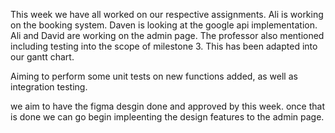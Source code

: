 
This week we have all worked on our respective assignments.
Ali is working on the booking system. Daven is looking at the google api implementation. Ali and David are working on the admin page. The professor also mentioned including testing into the scope of milestone 3. This has been adapted into our gantt chart. 

Aiming to perform some unit tests on new functions added, as well as integration testing.

we aim to have the figma desgin done and approved by this week. once that is done we can go begin impleenting the design features to the admin page.
